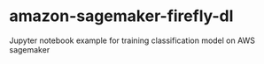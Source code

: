 # amazon-sagemaker-firefly-dl
Jupyter notebook example for training classification model on AWS sagemaker
